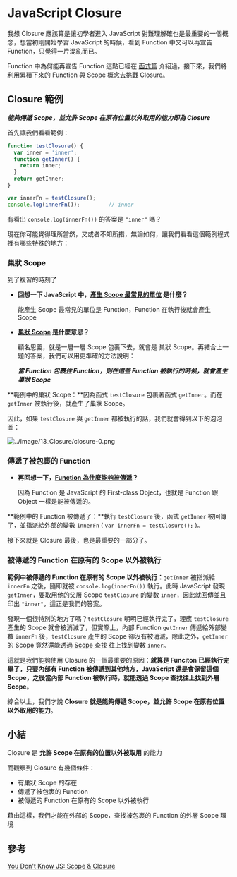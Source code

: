 # JavaScript Closure

我想 Closure 應該算是讓初學者進入 JavaScript 對難理解確也是最重要的一個概念，想當初剛開始學習 JavaScript 的時候，看到 Function 中又可以再宣告 Function，只覺得一片混亂而已。

Function 中為何能再宣告 Function 這點已經在 [函式篇](https://ithelp.ithome.com.tw/articles/10194538) 介紹過，接下來，我們將利用累積下來的 Function 與 Scope 概念去挑戰 Closure。



## Closure 範例

***能夠傳遞 Scope，並允許 Scope 在原有位置以外取用的能力即為 Closure***

首先讓我們看看範例：

```javascript
function testClosure() {
  var inner = 'inner';
  function getInner() {
    return inner;
  }
  return getInner;
}

var innerFn = testClosure();
console.log(innerFn());			// inner
```

有看出 `console.log(innerFn())` 的答案是 `"inner"` 嗎？

現在你可能覺得理所當然，又或者不知所措，無論如何，讓我們看看這個範例程式裡有哪些特殊的地方：

### 巢狀 Scope

到了複習的時刻了

- **回想一下 JavaScript 中，[產生 Scope 最常見的單位](https://ithelp.ithome.com.tw/articles/10194869) 是什麼？**

  能產生 Scope 最常見的單位是 Function，Function 在執行後就會產生 Scope

- **[巢狀 Scope](https://ithelp.ithome.com.tw/articles/10194869) 是什麼意思？**

  顧名思義，就是一層一層 Scope 包裹下去，就會是 巢狀 Scope。再結合上一題的答案，我們可以用更準確的方法說明：

  ***當 Function 包裹住 Function，則在這些 Function 被執行的時候，就會產生 巢狀 Scope***

**範例中的巢狀 Scope：**因為函式 `testClosure` 包裹著函式 `getInner`。而在 `getInner` 被執行後，就產生了巢狀 Scope。

因此，如果 `testClosure` 與 `getInner` 都被執行的話，我們就會得到以下的泡泡圖：

![../Image/13_Closure/closure-0.png](../Image/13_Closure/closure-0.png)

### 傳遞了被包裹的 Function

- **再回想一下，[Function 為什麼能夠被傳遞](https://ithelp.ithome.com.tw/articles/10194538)？**

  因為 Function 是 JavaScript 的 First-class Object，也就是 Function 跟 Object 一樣是能被傳遞的。

**範例中的 Function 被傳遞了：**執行 `testClosure` 後，函式 `getInner` 被回傳了，並指派給外部的變數 `innerFn` ( `var innerFn = testClosure();` )。

接下來就是 Closure 最後，也是最重要的一部分了。

### 被傳遞的 Function 在原有的 Scope 以外被執行

**範例中被傳遞的 Function 在原有的 Scope 以外被執行：**`getInner` 被指派給 `innerFn` 之後，隨即就被 `console.log(innerFn())` 執行。此時 JavaScript 發現 `getInner`，要取用他的父層 Scope `testClosure` 的變數 `inner`，因此就回傳並且印出 `"inner"`，這正是我們的答案。

發現一個很特別的地方了嗎？`testClosure` 明明已經執行完了，理應 `testClosure` 產生的 Scope 就會被消滅了，但實際上，內部 Function `getInner` 傳遞給外部變數 `innerFn` 後，`testClosure` 產生的 Scope 卻沒有被消滅，除此之外，`getInner` 的 Scope 竟然還能透過 [Scope 查找](https://ithelp.ithome.com.tw/articles/10194869) 往上找到變數 `inner`。

這就是我們能夠使用 Closure 的一個最重要的原因：**就算是 Funciton 已經執行完畢了，只要內部有 Function 被傳遞到其他地方，JavaScript 還是會保留這個 Scope，之後當內部 Function 被執行時，就能透過 Scope 查找往上找到外層 Scope**。



綜合以上，我們才說 **Closure 就是能夠傳遞 Scope，並允許 Scope 在原有位置以外取用的能力**。



## 小結

Closure 是 **允許 Scope 在原有的位置以外被取用** 的能力

而觀察到 Closure 有幾個條件：

- 有巢狀 Scope 的存在
- 傳遞了被包裹的 Function
- 被傳遞的 Function 在原有的 Scope 以外被執行

藉由這樣，我們才能在外部的 Scope，查找被包裹的 Function 的外層 Scope 環境



## 參考

[You Don't Know JS: Scope & Closure](https://github.com/getify/You-Dont-Know-JS/tree/master/scope%20%26%20closures)